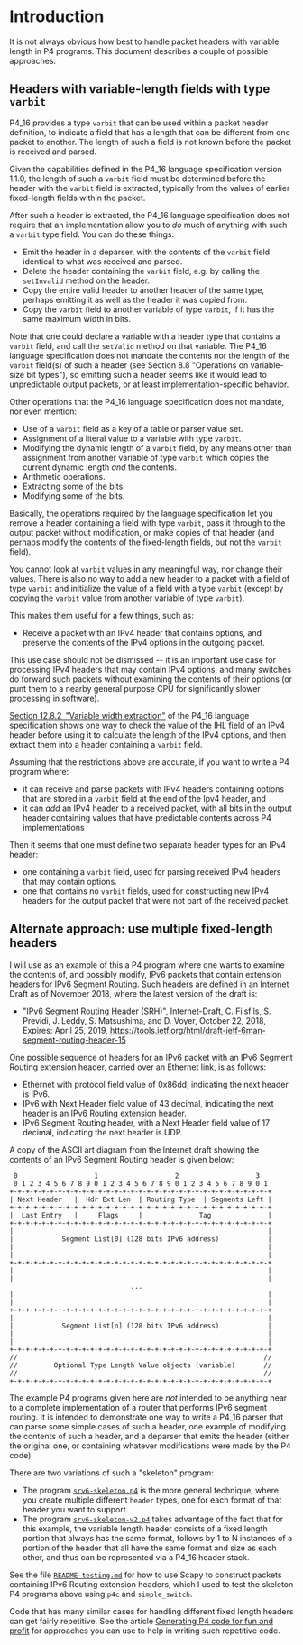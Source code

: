 # Introduction

It is not always obvious how best to handle packet headers with
variable length in P4 programs.  This document describes a couple of
possible approaches.


## Headers with variable-length fields with type `varbit`

P4_16 provides a type `varbit` that can be used within a packet header
definition, to indicate a field that has a length that can be
different from one packet to another.  The length of such a field is
not known before the packet is received and parsed.

Given the capabilities defined in the P4_16 language specification
version 1.1.0, the length of such a `varbit` field must be determined
before the header with the `varbit` field is extracted, typically from
the values of earlier fixed-length fields within the packet.

After such a header is extracted, the P4_16 language specification
does not require that an implementation allow you to _do_ much of
anything with such a `varbit` type field.  You can do these things:

+ Emit the header in a deparser, with the contents of the `varbit`
  field identical to what was received and parsed.
+ Delete the header containing the `varbit` field, e.g. by calling the
  `setInvalid` method on the header.
+ Copy the entire valid header to another header of the same type,
  perhaps emitting it as well as the header it was copied from.
+ Copy the `varbit` field to another variable of type `varbit`, if it
  has the same maximum width in bits.

Note that one could declare a variable with a header type that
contains a `varbit` field, and call the `setValid` method on that
variable.  The P4_16 language specification does not mandate the
contents nor the length of the `varbit` field(s) of such a header (see
Section 8.8 "Operations on variable-size bit types"), so emitting such
a header seems like it would lead to unpredictable output packets, or
at least implementation-specific behavior.

Other operations that the P4_16 language specification does not
mandate, nor even mention:

+ Use of a `varbit` field as a key of a table or parser value set.
+ Assignment of a literal value to a variable with type `varbit`.
+ Modifying the dynamic length of a `varbit` field, by any means other
  than assignment from another variable of type `varbit` which copies
  the current dynamic length _and_ the contents.
+ Arithmetic operations.
+ Extracting some of the bits.
+ Modifying some of the bits.

Basically, the operations required by the language specification let
you remove a header containing a field with type `varbit`, pass it
through to the output packet without modification, or make copies of
that header (and perhaps modify the contents of the fixed-length
fields, but not the `varbit` field).

You cannot look at `varbit` values in any meaningful way, nor change
their values.  There is also no way to add a new header to a packet
with a field of type `varbit` and initialize the value of a field with
a type `varbit` (except by copying the `varbit` value from another
variable of type `varbit`).

This makes them useful for a few things, such as:

+ Receive a packet with an IPv4 header that contains options, and
  preserve the contents of the IPv4 options in the outgoing packet.

This use case should not be dismissed -- it is an important use case
for processing IPv4 headers that may contain IPv4 options, and many
switches do forward such packets without examining the contents of
their options (or punt them to a nearby general purpose CPU for
significantly slower processing in software).

[Section 12.8.2 "Variable width extraction"](https://p4.org/p4-spec/docs/P4-16-v1.1.0-spec.html#sec-packet-extract-two)
of the P4_16 language specification shows one way to check the value
of the IHL field of an IPv4 header before using it to calculate the
length of the IPv4 options, and then extract them into a header
containing a `varbit` field.

Assuming that the restrictions above are accurate, if you want to
write a P4 program where:

+ it can receive and parse packets with IPv4 headers containing
  options that are stored in a `varbit` field at the end of the Ipv4
  header, and
+ it can _add_ an IPv4 header to a received packet, with all bits in
  the output header containing values that have predictable contents
  across P4 implementations

Then it seems that one must define two separate header types for an
IPv4 header:

+ one containing a `varbit` field, used for parsing received IPv4
  headers that may contain options.
+ one that contains no `varbit` fields, used for constructing new IPv4
  headers for the output packet that were not part of the received
  packet.


## Alternate approach: use multiple fixed-length headers

I will use as an example of this a P4 program where one wants to
examine the contents of, and possibly modify, IPv6 packets that
contain extension headers for IPv6 Segment Routing.  Such headers are
defined in an Internet Draft as of November 2018, where the latest
version of the draft is:

+ "IPv6 Segment Routing Header (SRH)", Internet-Draft, C. Filsfils,
  S. Previdi, J. Leddy, S. Matsushima, and D. Voyer, October 22, 2018,
  Expires: April 25, 2019,
  https://tools.ietf.org/html/draft-ietf-6man-segment-routing-header-15

One possible sequence of headers for an IPv6 packet with an IPv6
Segment Routing extension header, carried over an Ethernet link, is as
follows:

+ Ethernet with protocol field value of 0x86dd, indicating the next
  header is IPv6.
+ IPv6 with Next Header field value of 43 decimal, indicating the next
  header is an IPv6 Routing extension header.
+ IPv6 Segment Routing header, with a Next Header field value of 17
  decimal, indicating the next header is UDP.

A copy of the ASCII art diagram from the Internet draft showing the
contents of an IPv6 Segment Routing header is given below:

```
 0                   1                   2                   3
 0 1 2 3 4 5 6 7 8 9 0 1 2 3 4 5 6 7 8 9 0 1 2 3 4 5 6 7 8 9 0 1
+-+-+-+-+-+-+-+-+-+-+-+-+-+-+-+-+-+-+-+-+-+-+-+-+-+-+-+-+-+-+-+-+
| Next Header   |  Hdr Ext Len  | Routing Type  | Segments Left |
+-+-+-+-+-+-+-+-+-+-+-+-+-+-+-+-+-+-+-+-+-+-+-+-+-+-+-+-+-+-+-+-+
|  Last Entry   |     Flags     |              Tag              |
+-+-+-+-+-+-+-+-+-+-+-+-+-+-+-+-+-+-+-+-+-+-+-+-+-+-+-+-+-+-+-+-+
|                                                               |
|            Segment List[0] (128 bits IPv6 address)            |
|                                                               |
|                                                               |
+-+-+-+-+-+-+-+-+-+-+-+-+-+-+-+-+-+-+-+-+-+-+-+-+-+-+-+-+-+-+-+-+
|                                                               |
|                                                               |
                              ...
|                                                               |
|                                                               |
+-+-+-+-+-+-+-+-+-+-+-+-+-+-+-+-+-+-+-+-+-+-+-+-+-+-+-+-+-+-+-+-+
|                                                               |
|            Segment List[n] (128 bits IPv6 address)            |
|                                                               |
|                                                               |
+-+-+-+-+-+-+-+-+-+-+-+-+-+-+-+-+-+-+-+-+-+-+-+-+-+-+-+-+-+-+-+-+
//                                                             //
//         Optional Type Length Value objects (variable)       //
//                                                             //
+-+-+-+-+-+-+-+-+-+-+-+-+-+-+-+-+-+-+-+-+-+-+-+-+-+-+-+-+-+-+-+-+
```

The example P4 programs given here are _not_ intended to be anything
near to a complete implementation of a router that performs IPv6
segment routing.  It is intended to demonstrate one way to write a
P4_16 parser that can parse some simple cases of such a header, one
example of modifying the contents of such a header, and a deparser
that emits the header (either the original one, or containing whatever
modifications were made by the P4 code).

There are two variations of such a "skeleton" program:

+ The program [`srv6-skeleton.p4`](srv6-skeleton.p4) is the more
  general technique, where you create multiple different `header`
  types, one for each format of that header you want to support.
+ The program [`srv6-skeleton-v2.p4`](srv6-skeleton-v2.p4) takes
  advantage of the fact that for this example, the variable length
  header consists of a fixed length portion that always has the same
  format, follows by 1 to N instances of a portion of the header that
  all have the same format and size as each other, and thus can be
  represented via a P4_16 header stack.

See the file [`README-testing.md`](README-testing.md) for how to use
Scapy to construct packets containing IPv6 Routing extension headers,
which I used to test the skeleton P4 programs above using `p4c` and
`simple_switch`.

Code that has many similar cases for handling different fixed length
headers can get fairly repetitive.  See the article [Generating P4
code for fun and profit](/code-generation/README.md) for approaches
you can use to help in writing such repetitive code.
